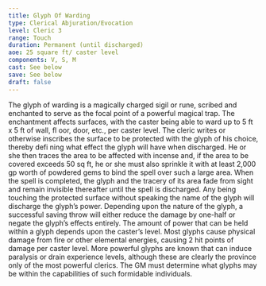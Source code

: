 ```yaml
---
title: Glyph Of Warding
type: Clerical Abjuration/Evocation
level: Cleric 3
range: Touch
duration: Permanent (until discharged)
aoe: 25 square ft/ caster level
components: V, S, M
cast: See below
save: See below
draft: false
---
```


The glyph of warding is a magically charged sigil or rune, scribed and enchanted to serve as the focal point of a powerful magical trap. The enchantment affects surfaces, with the caster being able to ward up to 5 ft x 5 ft of wall, fl oor, door, etc., per caster level. The cleric writes or otherwise inscribes the surface to be protected with the glyph of his choice, thereby defi ning what effect the glyph will have when discharged. He or she then traces the area to be affected with incense and, if the area to be covered exceeds 50 sq ft, he or she must also sprinkle it with at least 2,000 gp worth of powdered gems to bind the spell over such a large area. When the spell is completed, the glyph and the tracery of its area fade from sight and remain invisible thereafter until the spell is discharged. Any being touching the protected surface without speaking the name of the glyph will discharge the glyph’s power. Depending upon the nature of the glyph, a successful saving throw will either reduce the damage by one-half or negate the glyph’s effects entirely. The amount of power that can be held within a glyph depends upon the caster’s level. Most glyphs cause physical damage from fire or other elemental energies, causing 2 hit points of damage per caster level. More powerful glyphs are known that can induce paralysis or drain experience levels, although these are clearly the province only of the most powerful clerics. The GM must determine what glyphs may be within the capabilities of such formidable individuals.
